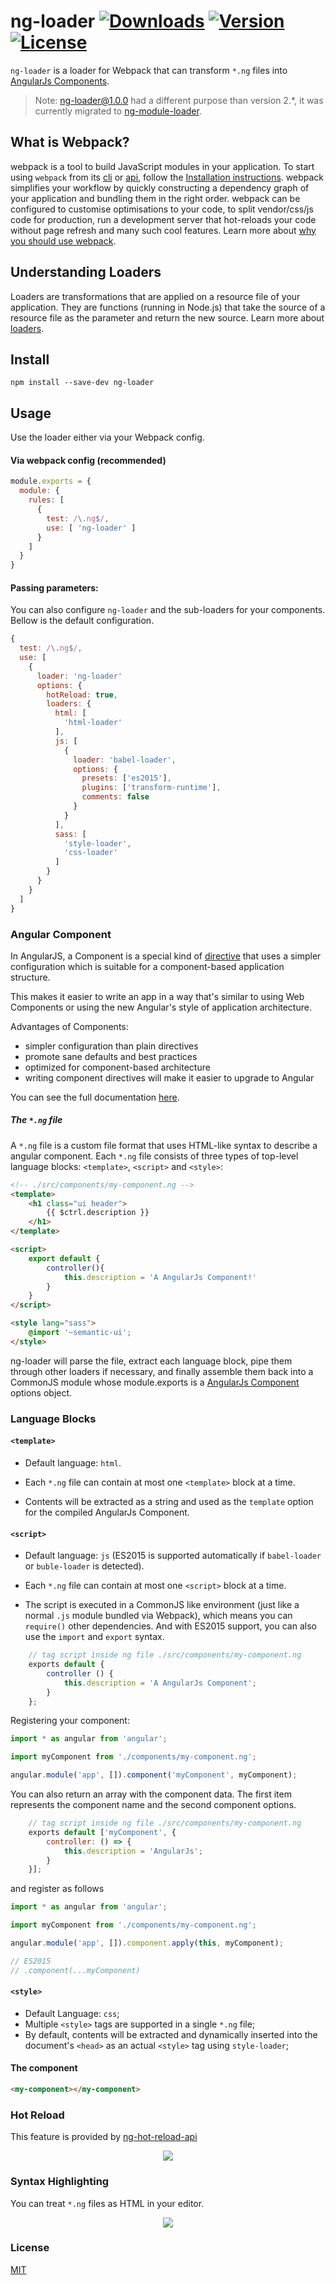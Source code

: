 # ng-loader <a href="https://www.npmjs.com/package/ng-loader"><img src="https://img.shields.io/npm/dt/ng-loader.svg" alt="Downloads"></a> <a href="https://www.npmjs.com/package/ng-loader"><img src="https://img.shields.io/npm/v/ng-loader.svg" alt="Version"></a> <a href="https://www.npmjs.com/package/ng-loader"><img src="https://img.shields.io/npm/l/ng-loader.svg" alt="License"></a>

`ng-loader` is a loader for Webpack that can transform `*.ng` files into [AngularJs Components](https://docs.angularjs.org/guide/component).

> Note: ng-loader@1.0.0 had a different purpose than version 2.*, it was currently migrated to [ng-module-loader](https://github.com/owen-it/ng-module-loader).

## What is Webpack?

webpack is a tool to build JavaScript modules in your application. To start using `webpack` from its [cli](https://webpack.js.org/api/cli) or [api](https://webpack.js.org/api/node), follow the [Installation instructions](https://webpack.js.org/guides/installation).
webpack simplifies your workflow by quickly constructing a dependency graph of your application and bundling them in the right order. webpack can be configured to customise optimisations to your code, to split vendor/css/js code for production, run a development server that hot-reloads your code without page refresh and many such cool features. Learn more about [why you should use webpack](https://webpack.js.org/guides/why-webpack).

## Understanding Loaders

Loaders are transformations that are applied on a resource file of your application. They are functions (running in Node.js) that take the source of a resource file as the parameter and return the new source.
Learn more about [loaders](https://webpack.js.org/concepts/loaders/).

## Install

```
npm install --save-dev ng-loader
```

## Usage

Use the loader either via your Webpack config.

#### Via webpack config (recommended)

```javascript
module.exports = {
  module: {
    rules: [
      {
        test: /\.ng$/,
        use: [ 'ng-loader' ]
      }
    ]
  }
}
```

#### Passing parameters:

You can also configure `ng-loader` and the sub-loaders for your components. Bellow is the default configuration.

```javascript
{
  test: /\.ng$/,
  use: [
    {
      loader: 'ng-loader'
      options: {
        hotReload: true,
        loaders: {
          html: [
            'html-loader'
          ],
          js: [
            {
              loader: 'babel-loader',
              options: {
                presets: ['es2015'],
                plugins: ['transform-runtime'],
                comments: false
              }
            }
          ],
          sass: [
            'style-loader',
            'css-loader'
          ]
        }
      }
    }
  ]
}
```

### Angular Component

In AngularJS, a Component is a special kind of [directive](https://docs.angularjs.org/guide/directive) that uses a simpler
configuration which is suitable for a component-based application structure.

This makes it easier to write an app in a way that's similar to using Web Components or using the new Angular's
style of application architecture.

Advantages of Components:
- simpler configuration than plain directives
- promote sane defaults and best practices
- optimized for component-based architecture
- writing component directives will make it easier to upgrade to Angular

You can see the full documentation [here](https://docs.angularjs.org/guide/component).

##### The `*.ng` file

A `*.ng` file is a custom file format that uses HTML-like syntax to describe a angular component. Each `*.ng` file consists of three types of top-level language blocks: `<template>`, `<script>` and `<style>`:

```html
<!-- ./src/components/my-component.ng -->
<template>
    <h1 class="ui header">
        {{ $ctrl.description }}
    </h1>
</template>

<script>
    export default {
        controller(){
            this.description = 'A AngularJs Component!'
        }
    }
</script>

<style lang="sass">
    @import '~semantic-ui';
</style>
```

ng-loader will parse the file, extract each language block, pipe them through other loaders if necessary, and finally assemble them back into a CommonJS module whose module.exports is a [AngularJs Component](https://docs.angularjs.org/guide/component) options object.

### Language Blocks

#### `<template>`

- Default language: `html`.

- Each `*.ng` file can contain at most one `<template>` block at a time.

- Contents will be extracted as a string and used as the `template` option for the compiled AngularJs Component.

#### `<script>`

- Default language: `js` (ES2015 is supported automatically if `babel-loader` or `buble-loader` is detected).

- Each `*.ng` file can contain at most one `<script>` block at a time.

- The script is executed in a CommonJS like environment (just like a normal `.js` module bundled via Webpack), which means you can `require()` other dependencies. And with ES2015 support, you can also use the `import` and `export` syntax.

```js
    // tag script inside ng file ./src/components/my-component.ng
    exports default {
        controller () {
            this.description = 'A AngularJs Component';
        }
    };
```
Registering your component:

```js
import * as angular from 'angular';

import myComponent from './components/my-component.ng';

angular.module('app', []).component('myComponent', myComponent);
```

You can also return an array with the component data. The first item represents the component name and the second component options.

```js
    // tag script inside ng file ./src/components/my-component.ng
    exports default ['myComponent', {
        controller: () => {
            this.description = 'AngularJs';
        }
    }];
```

and register as follows

```js
import * as angular from 'angular';

import myComponent from './components/my-component.ng';

angular.module('app', []).component.apply(this, myComponent);

// ES2015
// .component(...myComponent)
```

#### `<style>`

- Default Language: `css`;
- Multiple `<style>` tags are supported in a single `*.ng` file;
- By default, contents will be extracted and dynamically inserted into the document's `<head>` as an actual `<style>` tag using `style-loader`;

#### The component

```html
<my-component></my-component>
```

### Hot Reload

This feature is provided by [ng-hot-reload-api](https://github.com/owen-it/ng-hot-reload-api)

<p align="center">
    <a href="https://raw.githubusercontent.com/owen-it/ng-loader/master/hot-reload.gif" target="_blank">
        <img src="https://raw.githubusercontent.com/owen-it/ng-loader/master/hot-reload.gif" />
    </a>
</p>

### Syntax Highlighting

You can treat `*.ng` files as HTML in your editor.

<p align="center">
    <a href="https://raw.githubusercontent.com/owen-it/ng-loader/master/syntax-highlighting.png" target="_blank">
        <img src="https://raw.githubusercontent.com/owen-it/ng-loader/master/syntax-highlighting.png" />
    </a>
</p>

### License

[MIT](http://opensource.org/licenses/MIT)

